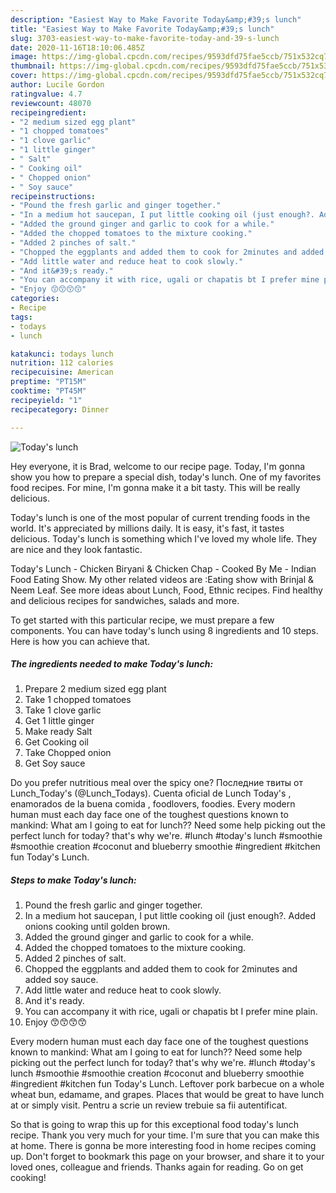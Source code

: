 ```yaml
---
description: "Easiest Way to Make Favorite Today&amp;#39;s lunch"
title: "Easiest Way to Make Favorite Today&amp;#39;s lunch"
slug: 3703-easiest-way-to-make-favorite-today-and-39-s-lunch
date: 2020-11-16T18:10:06.485Z
image: https://img-global.cpcdn.com/recipes/9593dfd75fae5ccb/751x532cq70/todays-lunch-recipe-main-photo.jpg
thumbnail: https://img-global.cpcdn.com/recipes/9593dfd75fae5ccb/751x532cq70/todays-lunch-recipe-main-photo.jpg
cover: https://img-global.cpcdn.com/recipes/9593dfd75fae5ccb/751x532cq70/todays-lunch-recipe-main-photo.jpg
author: Lucile Gordon
ratingvalue: 4.7
reviewcount: 48070
recipeingredient:
- "2 medium sized egg plant"
- "1 chopped tomatoes"
- "1 clove garlic"
- "1 little ginger"
- " Salt"
- " Cooking oil"
- " Chopped onion"
- " Soy sauce"
recipeinstructions:
- "Pound the fresh garlic and ginger together."
- "In a medium hot saucepan, I put little cooking oil (just enough?. Added onions cooking until golden brown."
- "Added the ground ginger and garlic to cook for a while."
- "Added the chopped tomatoes to the mixture cooking."
- "Added 2 pinches of salt."
- "Chopped the eggplants and added them to cook for 2minutes and added soy sauce."
- "Add little water and reduce heat to cook slowly."
- "And it&#39;s ready."
- "You can accompany it with rice, ugali or chapatis bt I prefer mine plain."
- "Enjoy 😙😙😙😙"
categories:
- Recipe
tags:
- todays
- lunch

katakunci: todays lunch 
nutrition: 112 calories
recipecuisine: American
preptime: "PT15M"
cooktime: "PT45M"
recipeyield: "1"
recipecategory: Dinner

---
```



![Today&#39;s lunch](https://img-global.cpcdn.com/recipes/9593dfd75fae5ccb/751x532cq70/todays-lunch-recipe-main-photo.jpg)

Hey everyone, it is Brad, welcome to our recipe page. Today, I'm gonna show you how to prepare a special dish, today&#39;s lunch. One of my favorites food recipes. For mine, I'm gonna make it a bit tasty. This will be really delicious.

Today&#39;s lunch is one of the most popular of current trending foods in the world. It's appreciated by millions daily. It is easy, it's fast, it tastes delicious. Today&#39;s lunch is something which I've loved my whole life. They are nice and they look fantastic.

Today&#39;s Lunch - Chicken Biryani &amp; Chicken Chap - Cooked By Me - Indian Food Eating Show. My other related videos are :Eating show with Brinjal &amp; Neem Leaf. See more ideas about Lunch, Food, Ethnic recipes. Find healthy and delicious recipes for sandwiches, salads and more.


To get started with this particular recipe, we must prepare a few components. You can have today&#39;s lunch using 8 ingredients and 10 steps. Here is how you can achieve that.

<!--inarticleads1-->

##### The ingredients needed to make Today&#39;s lunch:

1. Prepare 2 medium sized egg plant
1. Take 1 chopped tomatoes
1. Take 1 clove garlic
1. Get 1 little ginger
1. Make ready  Salt
1. Get  Cooking oil
1. Take  Chopped onion
1. Get  Soy sauce


Do you prefer nutritious meal over the spicy one? Последние твиты от Lunch_Today&#39;s (@Lunch_Todays). Cuenta oficial de Lunch Today&#39;s , enamorados de la buena comida , foodlovers, foodies. Every modern human must each day face one of the toughest questions known to mankind: What am I going to eat for lunch?? Need some help picking out the perfect lunch for today? that&#39;s why we&#39;re. #lunch #today&#39;s lunch #smoothie #smoothie creation #coconut and blueberry smoothie #ingredient #kitchen fun Today&#39;s Lunch. 

<!--inarticleads2-->

##### Steps to make Today&#39;s lunch:

1. Pound the fresh garlic and ginger together.
1. In a medium hot saucepan, I put little cooking oil (just enough?. Added onions cooking until golden brown.
1. Added the ground ginger and garlic to cook for a while.
1. Added the chopped tomatoes to the mixture cooking.
1. Added 2 pinches of salt.
1. Chopped the eggplants and added them to cook for 2minutes and added soy sauce.
1. Add little water and reduce heat to cook slowly.
1. And it&#39;s ready.
1. You can accompany it with rice, ugali or chapatis bt I prefer mine plain.
1. Enjoy 😙😙😙😙


Every modern human must each day face one of the toughest questions known to mankind: What am I going to eat for lunch?? Need some help picking out the perfect lunch for today? that&#39;s why we&#39;re. #lunch #today&#39;s lunch #smoothie #smoothie creation #coconut and blueberry smoothie #ingredient #kitchen fun Today&#39;s Lunch. Leftover pork barbecue on a whole wheat bun, edamame, and grapes. Places that would be great to have lunch at or simply visit. Pentru a scrie un review trebuie sa fii autentificat. 

So that is going to wrap this up for this exceptional food today&#39;s lunch recipe. Thank you very much for your time. I'm sure that you can make this at home. There is gonna be more interesting food in home recipes coming up. Don't forget to bookmark this page on your browser, and share it to your loved ones, colleague and friends. Thanks again for reading. Go on get cooking!
